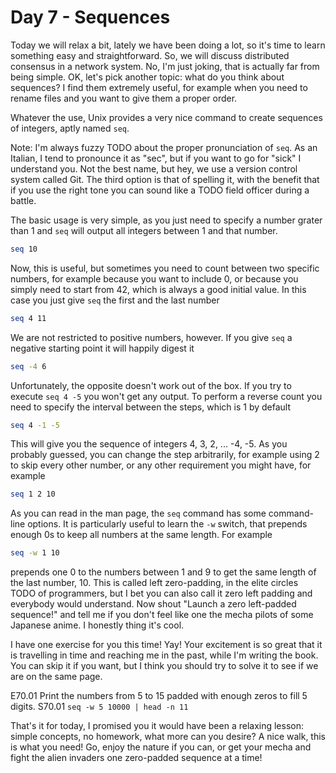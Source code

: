 # Day 7 - Sequences

Today we will relax a bit, lately we have been doing a lot, so it's time to learn something easy and straightforward. So, we will discuss distributed consensus in a network system. No, I'm just joking, that is actually far from being simple. OK, let's pick another topic: what do you think about sequences? I find them extremely useful, for example when you need to rename files and you want to give them a proper order.

Whatever the use, Unix provides a very nice command to create sequences of integers, aptly named `seq`.

Note: I'm always fuzzy TODO about the proper pronunciation of `seq`. As an Italian, I tend to pronounce it as "sec", but if you want to go for "sick" I understand you. Not the best name, but hey, we use a version control system called Git. The third option is that of spelling it, with the benefit that if you use the right tone you can sound like a TODO field officer during a battle.

The basic usage is very simple, as you just need to specify a number grater than 1 and `seq` will output all integers between 1 and that number.

``` sh
seq 10
```

Now, this is useful, but sometimes you need to count between two specific numbers, for example because you want to include 0, or because you simply need to start from 42, which is always a good initial value. In this case you just give `seq` the first and the last number

``` sh
seq 4 11
```

We are not restricted to positive numbers, however. If you give `seq` a negative starting point it will happily digest it

``` sh
seq -4 6
```

Unfortunately, the opposite doesn't work out of the box. If you try to execute `seq 4 -5` you won't get any output. To perform a reverse count you need to specify the interval between the steps, which is 1 by default

``` sh
seq 4 -1 -5
```

This will give you the sequence of integers 4, 3, 2, ... -4, -5. As you probably guessed, you can change the step arbitrarily, for example using 2 to skip every other number, or any other requirement you might have, for example

``` sh
seq 1 2 10
```

As you can read in the man page, the `seq` command has some command-line options. It is particularly useful to learn the `-w` switch, that prepends enough 0s to keep all numbers at the same length. For example

``` sh
seq -w 1 10
```

prepends one 0 to the numbers between 1 and 9 to get the same length of the last number, 10. This is called left zero-padding, in the elite circles TODO of programmers, but I bet you can also call it zero left padding and everybody would understand. Now shout "Launch a zero left-padded sequence!" and tell me if you don't feel like one the mecha pilots of some Japanese anime. I honestly thing it's cool.

I have one exercise for you this time! Yay! Your excitement is so great that it is travelling in time and reaching me in the past, while I'm writing the book. You can skip it if you want, but I think you should try to solve it to see if we are on the same page.

E70.01 Print the numbers from 5 to 15 padded with enough zeros to fill 5 digits.
S70.01 `seq -w 5 10000 | head -n 11`

That's it for today, I promised you it would have been a relaxing lesson: simple concepts, no homework, what more can you desire? A nice walk, this is what you need! Go, enjoy the nature if you can, or get your mecha and fight the alien invaders one zero-padded sequence at a time!
